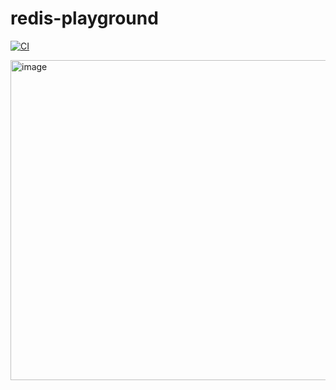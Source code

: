 # redis-playground

[![CI](https://github.com/luanpotter/redis-playground/actions/workflows/ci.yml/badge.svg)](https://github.com/luanpotter/redis-playground/actions/workflows/ci.yml)

<img width="512" alt="image" src="https://github.com/user-attachments/assets/9a8512b9-ca9e-4b87-b241-6ef2c7d7ab8c" />
